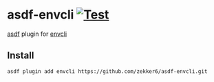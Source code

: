 # asdf-envcli [![Test](https://github.com/zekker6/asdf-envcli/actions/workflows/test.yml/badge.svg)](https://github.com/zekker6/asdf-envcli/actions/workflows/test.yml)

[asdf](https://asdf-vm.com/) plugin for [envcli](https://github.com/EnvCLI/EnvCLI)

## Install

```shell
asdf plugin add envcli https://github.com/zekker6/asdf-envcli.git
```
